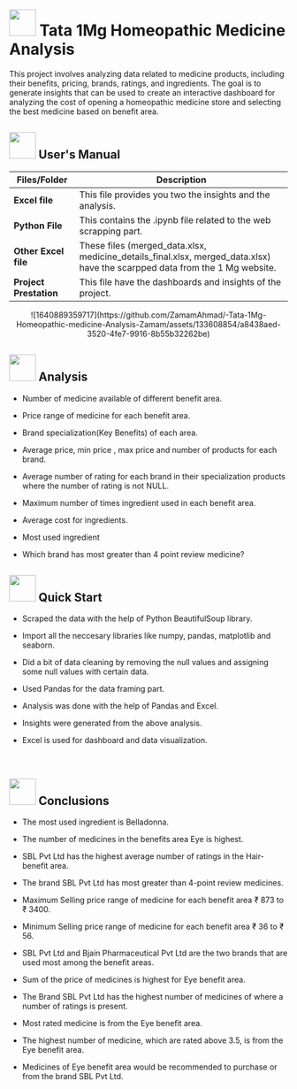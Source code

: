 # <img src=https://notion-emojis.s3-us-west-2.amazonaws.com/prod/svg-twitter/1f48a.svg width="48" height="48"> Tata 1Mg Homeopathic Medicine Analysis

This project involves analyzing data related to medicine products, including their benefits, pricing, brands, ratings, and ingredients. The goal is to generate insights that can be used to create an interactive dashboard for analyzing the cost of opening a homeopathic medicine store and selecting the best medicine based on benefit area. 


##  <img src="https://user-images.githubusercontent.com/106439762/181935629-b3c47bd3-77fb-4431-a11c-ff8ba0942b63.gif" width="48" height="48"> **User's Manual**

| Files/Folder| Description |
| ------------- | ------------- |
| **Excel file** | This file provides you two the insights and the analysis.  |
| **Python File** | This contains the .ipynb file related to the web scrapping part.  |
| **Other Excel file** | These files (merged_data.xlsx, medicine_details_final.xlsx, merged_data.xlsx) have the scarpped data from the 1 Mg website. |
| **Project Prestation** | This file have the dashboards and insights of the project. |

<p align="center">![1640889359717](https://github.com/ZamamAhmad/-Tata-1Mg-Homeopathic-medicine-Analysis-Zamam/assets/133608854/a8438aed-3520-4fe7-9916-8b55b32262be)




##  <img src="https://user-images.githubusercontent.com/106439762/178428775-03d67679-9aa4-4b08-91e9-6eb6ed8faf66.gif"  width="48" height="48"> Analysis

- Number of medicine available of different benefit area.

- Price range of medicine for each benefit area.

- Brand specialization(Key Benefits) of each area.

- Average price, min price , max price and number of products for each brand.

- Average number of rating for each brand in their specialization products where  the number of rating is not NULL.

- Maximum number of times ingredient used in each benefit area.

- Average cost for ingredients.

- Most used ingredient

- Which brand has most greater than 4 point review medicine?


## <img src="https://user-images.githubusercontent.com/106439762/181937125-2a4b22a3-f8a9-4226-bbd3-df972f9dbbc4.gif" width="48" height="48" > Quick Start

- Scraped the data with the help of Python BeautifulSoup library.

- Import all the neccesary libraries like numpy, pandas, matplotlib and seaborn.

- Did a bit of data cleaning by removing the null values and assigning some null values with certain data.

- Used Pandas for the data framing part.

- Analysis was done with the help of Pandas and Excel.

- Insights were generated from the above analysis.

- Excel is used for dashboard and data visualization.


<br>

## <img src="https://user-images.githubusercontent.com/108053296/185796560-b5035cfb-d8e4-4b61-b6fe-e0e75487bd94.gif" width="48" height="48" > Conclusions

- The most used ingredient is Belladonna.

- The number of medicines in the benefits area Eye is highest.

- SBL Pvt Ltd has the highest average number of ratings in the Hair-benefit area.

- The brand SBL Pvt Ltd has most greater than 4-point review medicines.

- Maximum Selling price range of medicine for each benefit area ₹ 873 to ₹ 3400.

- Minimum Selling price range of medicine for each benefit area ₹ 36 to ₹ 56.

- SBL Pvt Ltd and Bjain Pharmaceutical Pvt Ltd are the two brands that are used most among the benefit areas.

- Sum of the price of medicines is highest for Eye benefit area.

- The Brand SBL Pvt Ltd has the highest number of medicines of where a number of ratings is present.

- Most rated medicine is from the Eye benefit area.

- The highest number of medicine, which are rated above 3.5, is from the Eye benefit area.

- Medicines of Eye benefit area would be recommended to purchase or from the brand SBL Pvt Ltd. 
